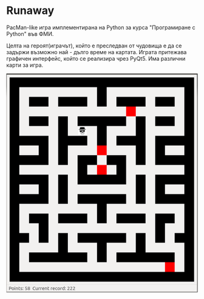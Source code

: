 # Runaway

PacMan-like игра имплементирана на Python за курса "Програмиране с Python" във
ФМИ.

Целта на героят(играчът), който е преследван от чудовища e да се задържи
възможно най - дълго време на картатa. Играта притежава графичен интерфейс,
който се реализира чрез PyQt5. Има различни карти за игра.

![alt text](https://github.com/kpace/runaway/blob/master/gui/resources/screenshot.png)
